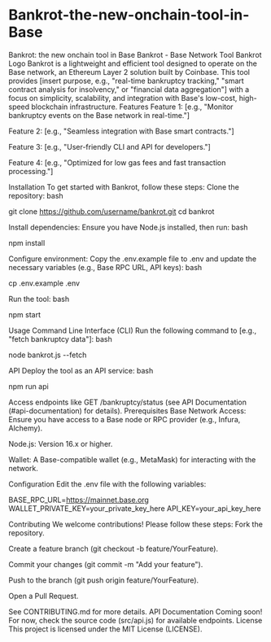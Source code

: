 # Bankrot-the-new-onchain-tool-in-Base
Bankrot: the new onchain tool in Base
Bankrot - Base Network Tool
Bankrot Logo <!-- Replace with your logo URL if available -->
Bankrot is a lightweight and efficient tool designed to operate on the Base network, an Ethereum Layer 2 solution built by Coinbase. This tool provides [insert purpose, e.g., "real-time bankruptcy tracking," "smart contract analysis for insolvency," or "financial data aggregation"] with a focus on simplicity, scalability, and integration with Base's low-cost, high-speed blockchain infrastructure.
Features
Feature 1: [e.g., "Monitor bankruptcy events on the Base network in real-time."]

Feature 2: [e.g., "Seamless integration with Base smart contracts."]

Feature 3: [e.g., "User-friendly CLI and API for developers."]

Feature 4: [e.g., "Optimized for low gas fees and fast transaction processing."]

Installation
To get started with Bankrot, follow these steps:
Clone the repository:
bash

git clone https://github.com/username/bankrot.git
cd bankrot

Install dependencies:
Ensure you have Node.js installed, then run:
bash

npm install

Configure environment:
Copy the .env.example file to .env and update the necessary variables (e.g., Base RPC URL, API keys):
bash

cp .env.example .env

Run the tool:
bash

npm start

Usage
Command Line Interface (CLI)
Run the following command to [e.g., "fetch bankruptcy data"]:
bash

node bankrot.js --fetch

API
Deploy the tool as an API service:
bash

npm run api

Access endpoints like GET /bankruptcy/status (see API Documentation (#api-documentation) for details).
Prerequisites
Base Network Access: Ensure you have access to a Base node or RPC provider (e.g., Infura, Alchemy).

Node.js: Version 16.x or higher.

Wallet: A Base-compatible wallet (e.g., MetaMask) for interacting with the network.

Configuration
Edit the .env file with the following variables:

BASE_RPC_URL=https://mainnet.base.org
WALLET_PRIVATE_KEY=your_private_key_here
API_KEY=your_api_key_here

Contributing
We welcome contributions! Please follow these steps:
Fork the repository.

Create a feature branch (git checkout -b feature/YourFeature).

Commit your changes (git commit -m "Add your feature").

Push to the branch (git push origin feature/YourFeature).

Open a Pull Request.

See CONTRIBUTING.md for more details.
API Documentation
Coming soon! For now, check the source code (src/api.js) for available endpoints.
License
This project is licensed under the MIT License (LICENSE).

